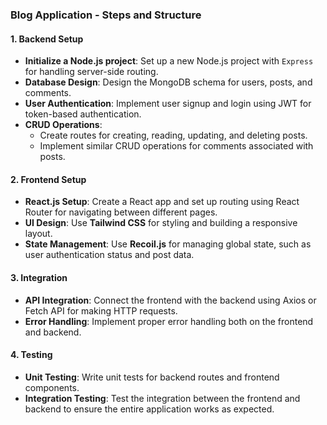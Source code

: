 ### Blog Application - Steps and Structure

#### 1. **Backend Setup**
   - **Initialize a Node.js project**: Set up a new Node.js project with `Express` for handling server-side routing.
   - **Database Design**: Design the MongoDB schema for users, posts, and comments.
   - **User Authentication**: Implement user signup and login using JWT for token-based authentication.
   - **CRUD Operations**:
     - Create routes for creating, reading, updating, and deleting posts.
     - Implement similar CRUD operations for comments associated with posts.

#### 2. **Frontend Setup**
   - **React.js Setup**: Create a React app and set up routing using React Router for navigating between different pages.
   - **UI Design**: Use **Tailwind CSS** for styling and building a responsive layout.
   - **State Management**: Use **Recoil.js** for managing global state, such as user authentication status and post data.

#### 3. **Integration**
   - **API Integration**: Connect the frontend with the backend using Axios or Fetch API for making HTTP requests.
   - **Error Handling**: Implement proper error handling both on the frontend and backend.

#### 4. **Testing**
   - **Unit Testing**: Write unit tests for backend routes and frontend components.
   - **Integration Testing**: Test the integration between the frontend and backend to ensure the entire application works as expected.
